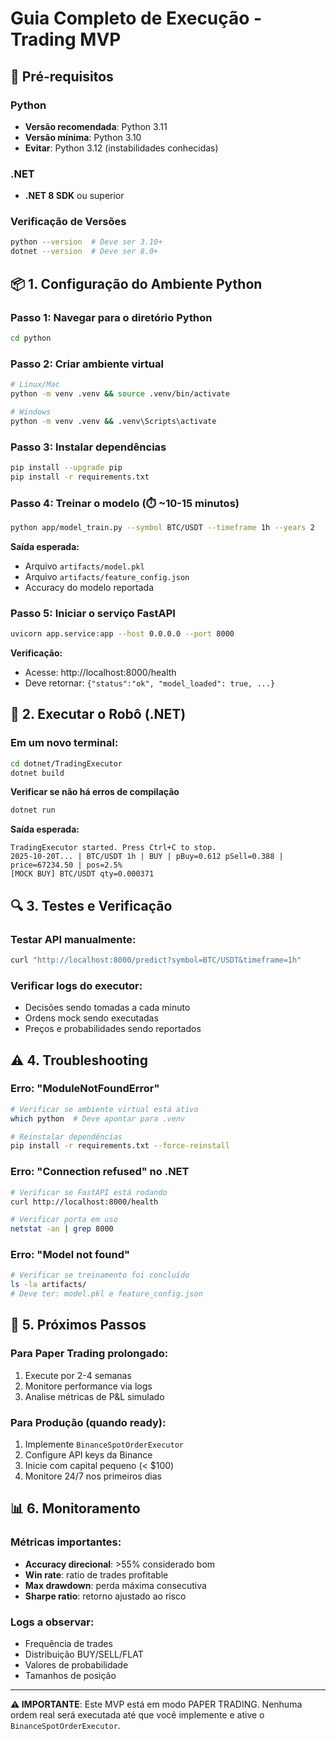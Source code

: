 # Guia Completo de Execução - Trading MVP

## 🔧 Pré-requisitos

### Python
- **Versão recomendada**: Python 3.11
- **Versão mínima**: Python 3.10
- **Evitar**: Python 3.12 (instabilidades conhecidas)

### .NET
- **.NET 8 SDK** ou superior

### Verificação de Versões
```bash
python --version  # Deve ser 3.10+
dotnet --version  # Deve ser 8.0+
```

## 📦 1. Configuração do Ambiente Python

### Passo 1: Navegar para o diretório Python
```bash
cd python
```

### Passo 2: Criar ambiente virtual
```bash
# Linux/Mac
python -m venv .venv && source .venv/bin/activate

# Windows
python -m venv .venv && .venv\Scripts\activate
```

### Passo 3: Instalar dependências
```bash
pip install --upgrade pip
pip install -r requirements.txt
```

### Passo 4: Treinar o modelo (⏱️ ~10-15 minutos)
```bash
python app/model_train.py --symbol BTC/USDT --timeframe 1h --years 2
```

**Saída esperada:**
- Arquivo `artifacts/model.pkl`
- Arquivo `artifacts/feature_config.json`
- Accuracy do modelo reportada

### Passo 5: Iniciar o serviço FastAPI
```bash
uvicorn app.service:app --host 0.0.0.0 --port 8000
```

**Verificação:**
- Acesse: http://localhost:8000/health
- Deve retornar: `{"status":"ok", "model_loaded": true, ...}`

## 🎯 2. Executar o Robô (.NET)

### Em um novo terminal:

```bash
cd dotnet/TradingExecutor
dotnet build
```

**Verificar se não há erros de compilação**

```bash
dotnet run
```

**Saída esperada:**
```
TradingExecutor started. Press Ctrl+C to stop.
2025-10-20T... | BTC/USDT 1h | BUY | pBuy=0.612 pSell=0.388 | price=67234.50 | pos=2.5%
[MOCK BUY] BTC/USDT qty=0.000371
```

## 🔍 3. Testes e Verificação

### Testar API manualmente:
```bash
curl "http://localhost:8000/predict?symbol=BTC/USDT&timeframe=1h"
```

### Verificar logs do executor:
- Decisões sendo tomadas a cada minuto
- Ordens mock sendo executadas
- Preços e probabilidades sendo reportados

## ⚠️ 4. Troubleshooting

### Erro: "ModuleNotFoundError"
```bash
# Verificar se ambiente virtual está ativo
which python  # Deve apontar para .venv

# Reinstalar dependências
pip install -r requirements.txt --force-reinstall
```

### Erro: "Connection refused" no .NET
```bash
# Verificar se FastAPI está rodando
curl http://localhost:8000/health

# Verificar porta em uso
netstat -an | grep 8000
```

### Erro: "Model not found"
```bash
# Verificar se treinamento foi concluído
ls -la artifacts/
# Deve ter: model.pkl e feature_config.json
```

## 🚀 5. Próximos Passos

### Para Paper Trading prolongado:
1. Execute por 2-4 semanas
2. Monitore performance via logs
3. Analise métricas de P&L simulado

### Para Produção (quando ready):
1. Implemente `BinanceSpotOrderExecutor`
2. Configure API keys da Binance
3. Inicie com capital pequeno (< $100)
4. Monitore 24/7 nos primeiros dias

## 📊 6. Monitoramento

### Métricas importantes:
- **Accuracy direcional**: >55% considerado bom
- **Win rate**: ratio de trades profitable
- **Max drawdown**: perda máxima consecutiva
- **Sharpe ratio**: retorno ajustado ao risco

### Logs a observar:
- Frequência de trades
- Distribuição BUY/SELL/FLAT
- Valores de probabilidade
- Tamanhos de posição

---

**⚠️ IMPORTANTE**: Este MVP está em modo PAPER TRADING. Nenhuma ordem real será executada até que você implemente e ative o `BinanceSpotOrderExecutor`.